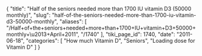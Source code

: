 {
  "title": "Half of the seniors needed more than 1700 IU vitamin D3 (50000 monthly)",
  "slug": "half-of-the-seniors-needed-more-than-1700-iu-vitamin-d3-50000-monthly",
  "aliases": [
    "/Half+of+the+seniors+needed+more+than+1700+IU+vitamin+D3+50000+monthly+\u2013+April+2011",
    "/1740"
  ],
  "tiki_page_id": 1740,
  "date": "2011-06-18",
  "categories": [
    "How much Vitamin D",
    "Seniors",
    "Loading dose for Vitamin D"
  ]
}

